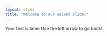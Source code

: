 ```yaml
---
layout: slide
title: "Welcome to our second slide!"
---
```

Your text is lame
Use the left arrow to go back!
